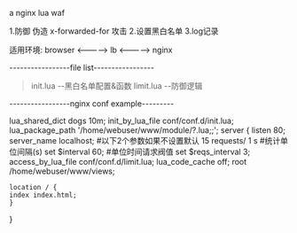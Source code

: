 a nginx lua waf

1.防御 伪造 x-forwarded-for 攻击
2.设置黑白名单
3.log记录


适用环境:
browser <-----> lb <-----> nginx
        


-----------------file list-----------------
>init.lua  --黑白名单配置&函数
>limit.lua  --防御逻辑



-----------------nginx conf example---------

lua_shared_dict dogs 10m;
init_by_lua_file conf/conf.d/init.lua;
lua_package_path '/home/webuser/www/module/?.lua;;';
server {
        listen       80;
        server_name  localhost;
	#以下2个参数如果不设置默认 15 requests/ 1 s
	#统计单位间隔(s)
	set $interval 60; 
	#单位时间请求阀值
	set $reqs_interval 3;
	access_by_lua_file conf/conf.d/limit.lua;
	lua_code_cache off;
	root /home/webuser/www/views;

    location / {
	index index.html;
	}

}

